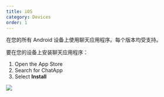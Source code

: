```yaml
---
title: iOS
category: Devices
order: 1
---
```


在您的所有 Android 设备上使用聊天应用程序。每个版本均受支持。

要在您的设备上安装聊天应用程序：

1. Open the App Store
2. Search for ChatApp
3. Select **Install**

![](//placehold.it/800x600)
